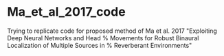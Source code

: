 # Ma_et_al_2017_code
Trying to replicate code for proposed method of Ma et al. 2017 "Exploiting Deep Neural Networks and Head % Movements for Robust Binaural Localization of Multiple Sources in % Reverberant Environments"
